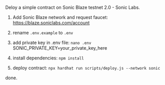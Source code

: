 Deloy a simple contract on Sonic Blaze testnet 2.0 - Sonic Labs.




1. Add Sonic Blaze network and request faucet: https://blaze.soniclabs.com/account

2. rename ```.env.example``` to ```.env```

3. add private key in .env file: ```nano .env```
  SONIC_PRIVATE_KEY=your_private_key_here

4. install dependencies: ```npm install```

5. deploy contract: ```npx hardhat run scripts/deploy.js --network sonic```

done.
